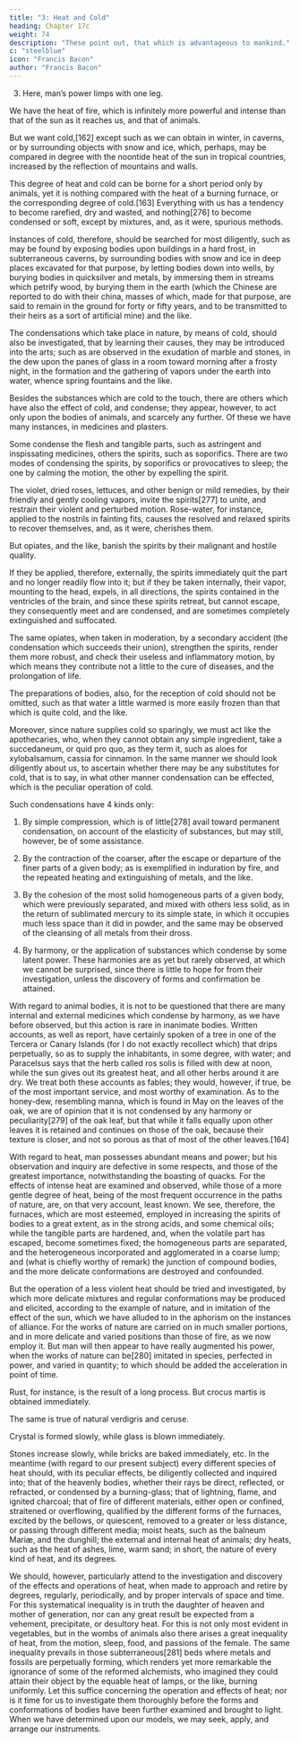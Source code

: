 ```yaml
---
title: "3: Heat and Cold"
heading: Chapter 17c
weight: 74
description: "These point out, that which is advantageous to mankind."
c: "steelblue"
icon: "Francis Bacon"
author: "Francis Bacon"
---
```



3. Here, man’s power limps with one leg.

We have the heat of fire, which is infinitely more powerful and intense than that of the sun as it reaches us, and that of animals. 

But we want cold,[162] except such as we can obtain in winter, in caverns, or by surrounding objects with snow and ice, which, perhaps, may be compared in degree with the noontide heat of the sun in tropical countries, increased by the reflection of mountains and walls. 

This degree of heat and cold can be borne for a short period only by animals, yet it is nothing compared with the heat of a burning furnace, or the corresponding degree of cold.[163] Everything with us has a tendency to become rarefied, dry and wasted, and nothing[276] to become condensed or soft, except by mixtures, and, as it were, spurious methods.

Instances of cold, therefore, should be searched for most diligently, such as may be found by exposing bodies upon buildings in a hard frost, in subterraneous caverns, by surrounding bodies with snow and ice in deep places excavated for that purpose, by letting bodies down into wells, by burying bodies in quicksilver and metals, by immersing them in streams which petrify wood, by burying them in the earth (which the Chinese are reported to do with their china, masses of which, made for that purpose, are said to remain in the ground for forty or fifty years, and to be transmitted to their heirs as a sort of artificial mine) and the like.

The condensations which take place in nature, by means of cold, should also be investigated, that by learning their causes, they may be introduced into the arts; such as are observed in the exudation of marble and stones, in the dew upon the panes of glass in a room toward morning after a frosty night, in the formation and the gathering of vapors under the earth into water, whence spring fountains and the like.

Besides the substances which are cold to the touch, there are others which have also the effect of cold, and condense; they appear, however, to act only upon the bodies of animals, and scarcely any further. Of these we have many instances, in medicines and plasters. 

Some condense the flesh and tangible parts, such as astringent and inspissating medicines, others the spirits, such as soporifics. There are two modes of condensing the spirits, by soporifics or provocatives to sleep; the one by calming the motion, the other by expelling the spirit.

The violet, dried roses, lettuces, and other benign or mild remedies, by their friendly and gently cooling vapors, invite the spirits[277] to unite, and restrain their violent and perturbed motion. Rose-water, for instance, applied to the nostrils in fainting fits, causes the resolved and relaxed spirits to recover themselves, and, as it were, cherishes them. 

But opiates, and the like, banish the spirits by their malignant and hostile quality. 

If they be applied, therefore, externally, the spirits immediately quit the part and no longer readily flow into it; but if they be taken internally, their vapor, mounting to the head, expels, in all directions, the spirits contained in the ventricles of the brain, and since these spirits retreat, but cannot escape, they consequently meet and are condensed, and are sometimes completely extinguished and suffocated.

The same opiates, when taken in moderation, by a secondary accident (the condensation which succeeds their union), strengthen the spirits, render them more robust, and check their useless and inflammatory motion, by which means they contribute not a little to the cure of diseases, and the prolongation of life.

The preparations of bodies, also, for the reception of cold should not be omitted, such as that water a little warmed is more easily frozen than that which is quite cold, and the like.

Moreover, since nature supplies cold so sparingly, we must act like the apothecaries, who, when they cannot obtain any simple ingredient, take a succedaneum, or quid pro quo, as they term it, such as aloes for xylobalsamum, cassia for cinnamon. In the same manner we should look diligently about us, to ascertain whether there may be any substitutes for cold, that is to say, in what other manner condensation can be effected, which is the peculiar operation of cold. 

Such condensations have 4 kinds only:

1. By simple compression, which is of little[278] avail toward permanent condensation, on account of the elasticity of substances, but may still, however, be of some assistance. 

2. By the contraction of the coarser, after the escape or departure of the finer parts of a given body; as is exemplified in induration by fire, and the repeated heating and extinguishing of metals, and the like. 

3. By the cohesion of the most solid homogeneous parts of a given body, which were previously separated, and mixed with others less solid, as in the return of sublimated mercury to its simple state, in which it occupies much less space than it did in powder, and the same may be observed of the cleansing of all metals from their dross. 

4. By harmony, or the application of substances which condense by some latent power. These harmonies are as yet but rarely observed, at which we cannot be surprised, since there is little to hope for from their investigation, unless the discovery of forms and confirmation be attained. 

With regard to animal bodies, it is not to be questioned that there are many internal and external medicines which condense by harmony, as we have before observed, but this action is rare in inanimate bodies. Written accounts, as well as report, have certainly spoken of a tree in one of the Tercera or Canary Islands (for I do not exactly recollect which) that drips perpetually, so as to supply the inhabitants, in some degree, with water; and Paracelsus says that the herb called ros solis is filled with dew at noon, while the sun gives out its greatest heat, and all other herbs around it are dry. We treat both these accounts as fables; they would, however, if true, be of the most important service, and most worthy of examination. As to the honey-dew, resembling manna, which is found in May on the leaves of the oak, we are of opinion that it is not condensed by any harmony or peculiarity[279] of the oak leaf, but that while it falls equally upon other leaves it is retained and continues on those of the oak, because their texture is closer, and not so porous as that of most of the other leaves.[164]

With regard to heat, man possesses abundant means and power; but his observation and inquiry are defective in some respects, and those of the greatest importance, notwithstanding the boasting of quacks. For the effects of intense heat are examined and observed, while those of a more gentle degree of heat, being of the most frequent occurrence in the paths of nature, are, on that very account, least known. We see, therefore, the furnaces, which are most esteemed, employed in increasing the spirits of bodies to a great extent, as in the strong acids, and some chemical oils; while the tangible parts are hardened, and, when the volatile part has escaped, become sometimes fixed; the homogeneous parts are separated, and the heterogeneous incorporated and agglomerated in a coarse lump; and (what is chiefly worthy of remark) the junction of compound bodies, and the more delicate conformations are destroyed and confounded. 

But the operation of a less violent heat should be tried and investigated, by which more delicate mixtures and regular conformations may be produced and elicited, according to the example of nature, and in imitation of the effect of the sun, which we have alluded to in the aphorism on the instances of alliance. For the works of nature are carried on in much smaller portions, and in more delicate and varied positions than those of fire, as we now employ it. But man will then appear to have really augmented his power, when the works of nature can be[280] imitated in species, perfected in power, and varied in quantity; to which should be added the acceleration in point of time. 

Rust, for instance, is the result of a long process. But crocus martis is obtained immediately. 

The same is true of natural verdigris and ceruse. 

Crystal is formed slowly, while glass is blown immediately. 

Stones increase slowly, while bricks are baked immediately, etc. In the meantime (with regard to our present subject) every different species of heat should, with its peculiar effects, be diligently collected and inquired into; that of the heavenly bodies, whether their rays be direct, reflected, or refracted, or condensed by a burning-glass; that of lightning, flame, and ignited charcoal; that of fire of different materials, either open or confined, straitened or overflowing, qualified by the different forms of the furnaces, excited by the bellows, or quiescent, removed to a greater or less distance, or passing through different media; moist heats, such as the balneum Mariæ, and the dunghill; the external and internal heat of animals; dry heats, such as the heat of ashes, lime, warm sand; in short, the nature of every kind of heat, and its degrees.

We should, however, particularly attend to the investigation and discovery of the effects and operations of heat, when made to approach and retire by degrees, regularly, periodically, and by proper intervals of space and time. For this systematical inequality is in truth the daughter of heaven and mother of generation, nor can any great result be expected from a vehement, precipitate, or desultory heat. For this is not only most evident in vegetables, but in the wombs of animals also there arises a great inequality of heat, from the motion, sleep, food, and passions of the female. The same inequality prevails in those subterraneous[281] beds where metals and fossils are perpetually forming, which renders yet more remarkable the ignorance of some of the reformed alchemists, who imagined they could attain their object by the equable heat of lamps, or the like, burning uniformly. Let this suffice concerning the operation and effects of heat; nor is it time for us to investigate them thoroughly before the forms and conformations of bodies have been further examined and brought to light. When we have determined upon our models, we may seek, apply, and arrange our instruments.

